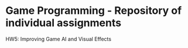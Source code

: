 # Game Programming - Repository of individual assignments

HW5: Improving Game AI and Visual Effects

